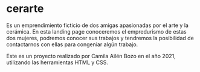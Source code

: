 # cerarte

Es un emprendimiento ficticio de dos amigas apasionadas por el arte y la cerámica. En esta landing page conoceremos el empredurismo de estas dos mujeres, 
podremos conocer sus trabajos y tendremos la posibilidad de contactarnos con ellas para congeniar algún trabajo.

Este es un proyecto realizado por Camila Ailén Bozo en el año 2021, utilizando las herramientas HTML y CSS.
